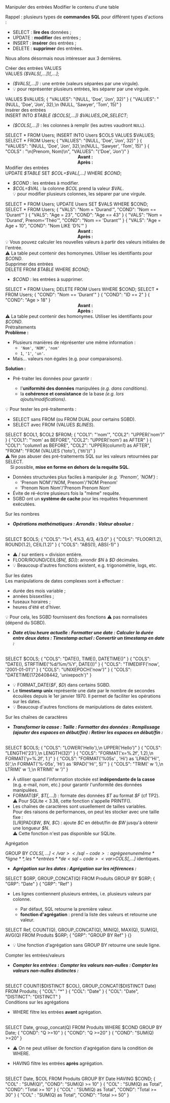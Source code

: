 <!DOCTYPE html>
<html>
<head>
    <title>BDR CM2</title>
    <link rel="stylesheet" href="./index.css">
    <script src="./index.js" type="module" defer></script>
</head>
<body>
<header></header>
<main>
<frame-uca-title
    caption   = "R1-02 Bases de Données Relationnelles"
    subcaption= "CM2 : Manipuler des entrées"
    author    = "Denis MIGDAL"
    mail      = "denis.migdal@uca.fr">
</frame-uca-title>

<frame-section>
  Manipuler des entrées
</frame-section>

<frame-subsection>
  Modifier le contenu d'une table
</frame-subsection>

<frame-uca>

<div>

Rappel : plusieurs types de **commandes SQL** pour différent types d'actions :

- <sql-code>SELECT</sql-code> : **lire des** données ;
- <sql-code>UPDATE</sql-code> : **modifier** des entrées ;
- <sql-code>INSERT</sql-code> : **insérer** des entrées ;
- <sql-code>DELETE</sql-code> : **supprimer** des entrées.

</div>

Nous allons désormais nous intéresser aux 3 dernières.

</frame-uca>
<frame-subsection>Créer des entrées</frame-subsection>
<frame-subsection>VALUES</frame-subsection>
<frame-uca>

<div>
  <sql-code>VALUES <var>($VALS[,...])<span onslide="1-">[,...]</span></var>;</sql-code>
  <ul>
    <li onslide="0-"><sql-code><var>($VALS[,...])</var></sql-code> : une entrée (valeurs séparées par une virgule).</li>
    <li><span onslide="1">💡 pour représenter plusieurs entrées, les séparer par une virgule.</span></li>
    </li>
  </ul>
</div>

<sql-system>
  <sql-queries>
VALUES $VALUES;
  </sql-queries>
  <sql-option onslide="0">
  {
    "VALUES": "(NULL, 'Doe',    'Jon', 32)"
  }
  </sql-option>
  <sql-option onslide="1">
  {
    "VALUES": "(NULL, 'Doe',    'Jon', 32),\n       (NULL, 'Sawyer', 'Tom', 15)"
  }
  </sql-option>
  <sql-output>
    <div class="flex">
      <div>
        <div class="sql_query"  q="1"></div>
        <div class="sql_result" q="1"></div>
      </div>
    </div>
  </sql-output>
</sql-system>

</frame-uca>
<frame-subsection>Insérer des entrées</frame-subsection>
<frame-uca>

<div>
  <sql-code>INSERT INTO <var>$TABLE</var> <var onslide="2">($COLS[,...])</var> <var>$VALUES_OR_SELECT</var>;</sql-code>
  <ul>
    <li onslide="2-"><sql-code><var>($COLS[,...])</var></sql-code> : les colonnes à remplir (les autres vaudront <code>NULL</code>).</li>
  </ul>
  </ul>
</div>

<sql-system>
  <sql-queries>
SELECT * FROM Users;
INSERT INTO Users $COLS VALUES
$VALUES;
SELECT * FROM Users;
  </sql-queries>
  <sql-option onslide="0">
  {
    "VALUES": "(NULL, 'Doe',    'Jon', 32)"
  }
  </sql-option>
  <sql-option onslide="1">
  {
    "VALUES": "(NULL, 'Doe',    'Jon', 32),\n(NULL, 'Sawyer', 'Tom', 15)"
  }
  </sql-option>
  <sql-option onslide="2">
  {
    "COLS"  : "\n(Prenom, Nom)\n",
    "VALUES": "('Doe', 'Jon')"
  }
  </sql-option>
  <sql-output>
    <div class="flex">
      <div>
        <div class="sql_query"  q="2"></div>
        <div class="sql_result" q="2"></div>
      </div>
    </div>
    <div class="flex">
      <div>
        <center><strong>Avant :</strong></center>
        <div class="sql_query"  q="1"></div>
        <div class="sql_result" q="1"></div>
      </div>
      <div>
        <center><strong>Après :</strong></center>
        <div class="sql_query"  q="3"></div>
        <div class="sql_result" q="3"></div>
      </div>
    </div>
  </sql-output>
</sql-system>
</frame-uca>
<frame-subsection>Modifier des entrées</frame-subsection>
<frame-uca>

<div>
  <sql-code>UPDATE <var>$TABLE</var> SET <var>$COL=$VAL<span onslide="2-">[,...]</span></var> WHERE <var>$COND</var>;</sql-code>
  <ul>
    <li><sql-code><var>$COND</var></sql-code> : les entrées à modifier.</li>
    <li><sql-code><var>$COL=$VAL</var></sql-code> : la colonne <sql-code><var>$COL</var></sql-code> prend la valeur <sql-code><var>$VAL</var></sql-code>.<br/>
    <span onslide="2-">💡 pour modifier plusieurs colonnes, les séparer par une virgule.</span>
    </li>
  </ul>
</div>

<sql-system>
  <sql-queries>
SELECT * FROM Users;
UPDATE Users
   SET $VALS
 WHERE $COND;
SELECT * FROM Users;
  </sql-queries>
  <sql-option onslide="0">
  {
    "VALS": "Nom = 'Durand'",
    "COND": "Nom == 'Durant'"
  }
  </sql-option>
  <sql-option onslide="1">
  {
    "VALS": "Age = 23",
    "COND": "Age == 43"
  }
  </sql-option>
  <sql-option onslide="2">
  {
    "VALS": "Nom = 'Durand', Prenom='Théo'",
    "COND": "Nom == 'Durant'"
  }
  </sql-option>
  <sql-option onslide="3">
  {
    "VALS": "Age = Age + 10",
    "COND": "Nom LIKE 'D%'"
  }
  </sql-option>
  <sql-output>
    <div class="flex">
      <div>
        <div class="sql_query"  q="2"></div>
        <div class="sql_result" q="2"></div>
      </div>
    </div>
    <div class="flex">
      <div>
        <center><strong>Avant :</strong></center>
        <div class="sql_query"  q="1"></div>
        <div class="sql_result" q="1"></div>
      </div>
      <div>
        <center><strong>Après :</strong></center>
        <div class="sql_query"  q="3"></div>
        <div class="sql_result" q="3"></div>
      </div>
    </div>
  </sql-output>
</sql-system>

<div class="overlay">
  <div onslide="3">💡 Vous pouvez calculer les nouvelles valeurs à partir des valeurs initiales de l'entrée.</div>
  <div onslide="0">⚠ La table peut contenir des homonymes. Utiliser les identifiants pour <sql-code><var>$COND</var></sql-code>.</div>
</div>

</frame-uca>
<frame-subsection>Supprimer des entrées</frame-subsection>
<frame-uca>

<div>
  <sql-code>DELETE FROM <var>$TABLE</var> WHERE <var>$COND</var>;</sql-code>
  <ul>
    <li><sql-code><var>$COND</var></sql-code> : les entrées à supprimer.</li>
  </ul>
</div>

<sql-system>
  <sql-queries>
SELECT * FROM Users;
DELETE FROM Users
 WHERE $COND;
SELECT * FROM Users;
  </sql-queries>
  <sql-option onslide="0">
  {
    "COND": "Nom == 'Durant'"
  }
  </sql-option>
  <sql-option onslide="1">
  {
    "COND": "ID == 2"
  }
  </sql-option>
  <sql-option onslide="2">
  {
    "COND": "Age > 18"
  }
  </sql-option>
  <sql-output>
    <div class="flex">
      <div>
        <div class="sql_query"  q="2"></div>
        <div class="sql_result" q="2"></div>
      </div>
    </div>
    <div class="flex">
      <div>
        <center><strong>Avant :</strong></center>
        <div class="sql_query"  q="1"></div>
        <div class="sql_result" q="1"></div>
      </div>
      <div>
        <center><strong>Après :</strong></center>
        <div class="sql_query"  q="3"></div>
        <div class="sql_result" q="3"></div>
      </div>
    </div>
  </sql-output>
</sql-system>

<div class="overlay">
  <div onslide="0-1">⚠ La table peut contenir des homonymes. Utiliser les identifiants pour <sql-code><var>$COND</var></sql-code>.</div>
</div>
</frame-uca>
<frame-section>Prétraitements</frame-section>
<frame-uca>

<div>
  <b>Problème :</b>
  <ul>
    <li>Plusieurs manières de réprésenter une même information :
      <ul class="flex">
        <li><code>'Nom'</code>, <code>'NOM'</code>, <code>'nom'</code></li>
        <li><code>1</code>, <code>'1'</code>, <code>'un'</code>.</li>
      </ul>
    </li>
    <li>Mais... valeurs non égales (e.g. pour comparaisons).</li>
  </ul>
</div>

<div>
  <b>Solution :</b>
  <ul>
    <li>Pré-traiter les données pour garantir :</li>
    <ul>
      <li>l'<b>uniformité des données</b> manipulées <i>(e.g. dans conditions)</i>.</li>
      <li>la <b>cohérence et consistance</b> de la base <i>(e.g. lors ajouts/modifications)</i>.</li>
    </ul>
  </ul>
</div>

</frame-uca>
<frame-uca>

<div>
💡 Pour tester les pré-traitements :
<ul>
  <li><sql-code>SELECT</sql-code> sans <sql-code>FROM</sql-code> (ou <sql-code>FROM DUAL</sql-code> pour certains SGBD).</li>
  <li><sql-code>SELECT</sql-code> avec <sql-code>FROM (VALUES <var>$LINES</var>)</sql-code>.</li>
</ul>
</div>

<div class="flex">
  <sql-system>
    <sql-queries>
SELECT $COL1,
       $COL2
       $FROM;
    </sql-queries>
    <sql-option onslide="0">
    {
      "COL1": "'nom'",
      "COL2": "UPPER('nom')"
    }
    </sql-option>
    <sql-option onslide="1">
    {
      "COL1": "'nom'        as BEFORE",
      "COL2": "UPPER('nom') as AFTER"
    }
    </sql-option>
    <sql-option onslide="2-">
    {
      "COL1": "column1        as BEFORE",
      "COL2": "UPPER(column1) as AFTER",
      "FROM": "FROM (VALUES ('toto'), ('titi'))"
    }
    </sql-option>
    <sql-output>
      <div>
        <div class="sql_query"  q="1"></div>
        <div class="sql_result" q="1"></div>
      </div>
    </sql-output>
  </sql-system>
</div>


<div onslide="2">
  ⚠ Ne pas abuser des pré-traitements SQL sur les valeurs retournées par <sql-code>SELECT</sql-code>.<br/>
  &nbsp;&nbsp;&nbsp; Si possible, <b>mise en forme en dehors de la requête SQL</b>.
  <ul>
    <li>Données structurées plus faciles à manipuler <i>(e.g. <sql-code>'Prenom'</sql-code>, <sql-code>'NOM'</sql-code>)</i> :
      <ul class="flex">
        <li><sql-code>'Prenom NOM'</sql-code>/<sql-code>'NOM, Prenom'</sql-code>/<sql-code>'NOM Prenom'</sql-code></li>
        <li><sql-code>'Prenom Nom Nom'</sql-code>/<sql-code>'Prenom Prenom Nom'</sql-code></li>
      </ul>
    </li>
    <li>Évite de ré-écrire plusieurs fois la "même" requête.</li>
    <li>SGBD ont un <b>système de cache</b> pour les requêtes fréquemment exécutées.</li>
  </ul>
</div>

</frame-uca>
<frame-subsection>Sur les nombres</frame-subsection>
<frame-uca>

<div>
  <ul>
    <li><b><i>
      <span class="overlay">
        <span onslide="0">Opérations mathématiques :</span>
        <span onslide="1">Arrondis :</span>
        <span onslide="2-">Valeur absolue :</span>
        <!-- <span onslide="3">Entier aléatoire :</span>
        <span onslide="4-">Entier aléatoire (dans [[0;10[[) :</span>-->
      </span>
    </i></b></li>
  </ul>
  <br/>
  <div class="flex">
    <sql-system>
      <sql-queries>
  SELECT $COLS;
      </sql-queries>
      <sql-option onslide="0">
      {
        "COLS": "1+1, 4%3, 4/3, 4/3.0"
      }
      </sql-option>
      <sql-option onslide="1">
      {
        "COLS": "FLOOR(1.2), ROUND(1.2), CEIL(1.2)"
      }
      </sql-option>
      <sql-option onslide="2-">
      {
        "COLS": "ABS(1), ABS(-1)"
      }
      </sql-option>
      <!--<sql-option onslide="3">
      {
        "COLS": "RANDOM()"
      }
      </sql-option>
      <sql-option onslide="4-">
      {
        "COLS": "ABS(RANDOM()) % 10"
      }
      </sql-option>-->
      <sql-output>
        <div>
          <div class="sql_query"  q="1"></div>
          <div class="sql_result" q="1"></div>
        </div>
      </sql-output>
    </sql-system>
  </div>
</div>

<ul class="overlay">
  <li onslide="0">⚠ <sql-code>/</sql-code> sur entiers = division entière.</li>
  <li onslide="1"><sql-code>FLOOR</sql-code>/<sql-code>ROUND</sql-code>/<sql-code>CEIL</sql-code><sql-code>(<var>$N[, $D]</var>)</sql-code>: arrondir <sql-code><var>$N</var></sql-code> à <sql-code><var>$D</var></sql-code> décimales.</li>
  <li onslide="3">💡 Beaucoup d'autres fonctions existent, e.g. trigonométrie, logs, etc.</li>
  <!--<li onslide="4-">💡 <sql-code>RAND()</sql-code> pour générer un réel dans <sql-code>[0,1[</sql-code> <i>(pas dans SQLite)</i>.</li>-->
</ul>

</frame-uca>
<frame-subsection>Sur les dates</frame-subsection>
<frame-uca>

<div>
  Les manipulations de dates complexes sont à effectuer :
  <ul class="flex-2">
    <li>durée des mois variable ;</li>
    <li>années bissextiles ;</li>
    <li>fuseaux horaires ;</li>
    <li>heures d'été et d'hiver.</li>
  </ul>
  💡 Pour cela, les SGBD fournissent des fonctions ⚠ pas normalisées (dépend du SGBD).
</div>

<div>
  <ul>
    <li><b><i>
      <span class="overlay">
        <span onslide="0">Date et/ou heure actuelle :</span>
        <span onslide="1">Formatter une date :</span>
        <span onslide="2">Calculer la durée entre deux dates :</span>
        <span onslide="3">Timestamp actuel :</span>
        <span onslide="4">Convertir un timestamp en date :</span>
      </span>
    </i></b></li>
  </ul>
  <br/>
  <div class="flex">
    <sql-system>
      <sql-queries>
  SELECT $COLS;
      </sql-queries>
      <sql-option onslide="0">
      {
        "COLS": "DATE(), TIME(), DATETIME()"
      }
      </sql-option>
      <sql-option onslide="1">
      {
        "COLS": "DATE(), STRFTIME('%d/%m/%Y', DATE())"
      }
      </sql-option>
      <sql-option onslide="2">
      {
        "COLS": "TIMEDIFF('now', '2001-01-01')"
      }
      </sql-option>
      <sql-option onslide="3">
      {
        "COLS": "UNIXEPOCH('now')"
      }
      </sql-option>
      <sql-option onslide="4">
      {
        "COLS": "DATETIME(1726408442, 'unixepoch')"
      }
      </sql-option>
      <sql-output>
        <div>
          <div class="sql_query"  q="1"></div>
          <div class="sql_result" q="1"></div>
        </div>
      </sql-output>
    </sql-system>
  </div>
</div>

<ul class="overlay">
  <li onslide="1">💡 <sql-code>FORMAT_DATE(<var>$F</var>, <var>$D</var>)</sql-code> dans certains SGBD.</li>
  <li onslide="3">Le <b>timestamp unix</b> représente une date par le nombre de secondes écoulées depuis le 1er janvier 1970. Il permet de faciliter les opérations sur les dates.</li>
  <li onslide="4">💡 Beaucoup d'autres fonctions de manipulations de dates existent.</li>
</ul>

</frame-uca>
<frame-subsection>Sur les chaînes de caractères</frame-subsection>
<frame-uca>

<div>
  <ul>
    <li><b><i>
      <span class="overlay">
        <span onslide="0">Transformer la casse :</span>
        <span onslide="1">Taille :</span>
        <span onslide="2">Formatter des données :</span>
        <span onslide="3">Remplissage (ajouter des espaces en début/fin) :</span>
        <span onslide="4">Retirer les espaces en début/fin :</span>
      </span>
    </i></b></li>
  </ul>
  <br/>
  <div class="flex">
    <sql-system>
      <sql-queries>
  SELECT $COLS;
      </sql-queries>
      <sql-option onslide="0">
      {
        "COLS": "LOWER('Hello'),\n       UPPER('Hello')"
      }
      </sql-option>
      <sql-option onslide="1">
      {
        "COLS": "LENGTH('23'),\n       LENGTH(32)"
      }
      </sql-option>
      <sql-option onslide="2">
      {
        "COLS": "FORMAT('x=%.2f', 1.2),\n       FORMAT('y=%.2f', 1.)"
      }
      </sql-option>
      <sql-option onslide="3">
      {
        "COLS": "FORMAT('%05s' , 'Hi') as 'LPAD(''Hi'', 5)',\n       FORMAT('%-05s', 'Hi') as 'RPAD(''Hi'', 5)'"
      }
      </sql-option>
      <sql-option onslide="4">
      {
        "COLS": "TRIM(' w '),\n       LTRIM(' w '),\n       RTRIM(' w ')"
      }
      </sql-option>
      <sql-output>
        <div>
          <div class="sql_query"  q="1"></div>
          <div class="sql_result" q="1"></div>
        </div>
      </sql-output>
    </sql-system>
  </div>
</div>

<ul class="overlay">
  <li onslide="0">À utiliser quand l'information stockée est <b>indépendante de la casse</b> (e.g. e-mail, nom, etc.) pour garantir l'uniformité des données manipulées.</li>
  <li onslide="2"><sql-code>FORMAT(<var>$F</var>, <var>$T[,...]</var>)</sql-code> : formate des données <sql-code><var>$T</var></sql-code> au format <sql-code><var>$F</var></sql-code> (cf TP2).<br/>
  ⚠ Pour SQLite < 3.38, cette fonction s'appelle <sql-code>PRINTF()</sql-code>.</li>
  <li onslide="3">Les chaînes de caractères sont usuellement de tailles variables.<br/>
  Pour des raisons de performances, on peut les stocker avec une taille fixe :<br/>
  <sql-code>[L/R]PAD(<var>$W</var>, <var>$N</var>, <var>$C</var>)</sql-code> : ajoute <sql-code><var>$C</var></sql-code> en début/fin de <sql-code><var>$W</var></sql-code> jusqu'à obtenir une longueur <sql-code><var>$N</var></sql-code>.<br/>
  ⚠ Cette fonction n'est pas disponible sur SQLite.</li>
</ul>

</frame-uca>
<frame-section>Agrégation</frame-section>
<frame-uca>

<sql-code>GROUP BY <var>$COLS[,...]</var></sql-code> : agrège en une même **ligne**, les **entrées** de <sql-code><var>$COLS[,...]</var></sql-code> identiques.

<ul>
  <li><b><i>
    <span class="overlay">
      <span onslide="0">Agrégation sur les dates :</span>
      <span onslide="1">Agrégation sur les références :</span>
    </span>
  </i></b></li>
</ul>

<div class="flex">
  <sql-system>
    <sql-queries>
SELECT $GRP, GROUP_CONCAT(Q)
  FROM Produits
  GROUP BY $GRP;
    </sql-queries>
    <sql-option onslide="0">
    {
      "GRP": "Date"
    }
    </sql-option>
    <sql-option onslide="1">
    {
      "GRP": "Ref"
    }
    </sql-option>
    <sql-output>
      <div>
        <div class="sql_query"  q="1"></div>
        <div class="sql_result" q="1"></div>
      </div>
    </sql-output>
  </sql-system>

  <!-- <sql-dymtable table="Produits"></sql-dymtable> -->
  <div class="overlay">
    <sql-dymtable onslide="0" id="group-date" table="Produits" header=""></sql-dymtable>
    <sql-dymtable onslide="1" id="group-ref"  table="Produits" header=""></sql-dymtable>
  </div>
</div>

<script>

  async function fct (parent) {
    const gdate_table = await LISS.qs("#group-date", parent);
    const  gref_table = await LISS.qs("#group-ref" , parent);

    gdate_table.groupBy("Date");
    gref_table.groupBy("Ref");
  }

  {
    const parent = document.currentScript.closest("frame-uca");
    (parent.scripts ??= []).push( fct );
  }

</script>

</frame-uca>
<frame-uca>

<ul>
  <li>Les lignes contiennent plusieurs entrées, i.e. plusieurs valeurs par colonne.</li>
  <ul>
    <li>Par défaut, SQL retourne la première valeur.</li>
    <li><b>fonction d'agrégation</b> : prend la liste des valeurs et retourne une valeur.</li>
  </ul>
</ul>

<div class="flex">
  <sql-system>
    <sql-queries>
SELECT Ref, COUNT(Q), GROUP_CONCAT(Q), MIN(Q), MAX(Q), SUM(Q), AVG(Q)
  FROM Produits $GRP;
    </sql-queries>
    <sql-option onslide="0">
    {
      "GRP": "GROUP BY Ref"
    }
    </sql-option>
    <sql-option onslide="1">
    {}
    </sql-option>
    <sql-output>
      <div>
        <div class="sql_query"  q="1"></div>
        <div class="sql_result" q="1"></div>
      </div>
    </sql-output>
  </sql-system>
</div>

<ul>
  <li onslide="1">💡 Une fonction d'agrégation sans <sql-code>GROUP BY</sql-code> retourne une seule ligne.</li>
</ul>

</frame-uca>
<frame-subsection>Compter les entrées/valeurs</frame-subsection>
<frame-uca>

<div>
  <ul>
    <li><b><i>
      <span class="overlay">
        <span onslide="2">Compter les entrées :</span>
        <span onslide="0">Compter les valeurs non-nulles :</span>
        <span onslide="1">Compter les valeurs non-nulles distinctes :</span>
      </span>
    </i></b></li>
  </ul>
  <br/>
  <div class="flex">
    <sql-system>
      <sql-queries>
SELECT COUNT($DISTINCT $COL), GROUP_CONCAT($DISTINCT Date)
FROM Produits;
      </sql-queries>
      <sql-option onslide="2">
      {
        "COL": "*"
      }
      </sql-option>
      <sql-option onslide="0">
      {
        "COL": "Date"
      }
      </sql-option>
      <sql-option onslide="1">
      {
        "COL": "Date",
        "DISTINCT": "DISTINCT"
      }
      </sql-option>
      <sql-output>
        <div>
          <div class="sql_query"  q="1"></div>
          <div class="sql_result" q="1"></div>
        </div>
      </sql-output>
    </sql-system>
  </div>
</div>

</frame-uca>
<frame-subsection>Conditions sur les agrégations</frame-subsection>
<frame-uca>

<div>
  <ul>
    <li><sql-code>WHERE</sql-code> filtre les entrées <b>avant</b> agrégation.</li>
  </ul>
  <br/>
  <div class="flex">
    <sql-system>
      <sql-queries>
SELECT Date, group_concat(Q) FROM Produits
  WHERE $COND
  GROUP BY Date;
      </sql-queries>
      <sql-option onslide="0">
      {
        "COND": "Q >=10"
      }
      </sql-option>
      <sql-option onslide="1">
      {
        "COND": "Q >=20"
      }
      </sql-option>
      <sql-option onslide="2">
      {
        "COND": "SUM(Q) >=20"
      }
      </sql-option>
      <sql-output>
        <div>
          <div class="sql_query"  q="1"></div>
          <div class="sql_result" q="1"></div>
        </div>
      </sql-output>
    </sql-system>
  </div>
  <ul>
    <li onslide="2">⚠ On ne peut utiliser de fonction d'agrégation dans la condition de <sql-code>WHERE</sql-code>.</li>
  </ul>
</div>

</frame-uca>
<frame-uca>


<div>
  <ul>
    <li><sql-code>HAVING</sql-code> filtre les entrées <b>après</b> agrégation.</li>
  </ul>
  <br/>
  <div class="flex">
    <sql-system>
      <sql-queries>
SELECT Date, $COL FROM Produits
  GROUP BY Date
  HAVING $COND;
      </sql-queries>
      <sql-option onslide="0">
      {
        "COL" : "SUM(Q)",
        "COND": "SUM(Q) >= 10"
      }
      </sql-option>
      <sql-option onslide="1">
      {
        "COL" : "SUM(Q) as Total",
        "COND": "Total >= 10"
      }
      </sql-option>
      <sql-option onslide="2">
      {
        "COL" : "SUM(Q) as Total",
        "COND": "Total >= 30"
      }
      </sql-option>
      <sql-option onslide="3">
      {
        "COL" : "SUM(Q) as Total",
        "COND": "Total >= 50"
      }
      </sql-option>
      <sql-output>
        <div>
          <div class="sql_query"  q="1"></div>
          <div class="sql_result" q="1"></div>
        </div>
      </sql-output>
    </sql-system>
  </div>
</div>

</frame-uca>

</html>